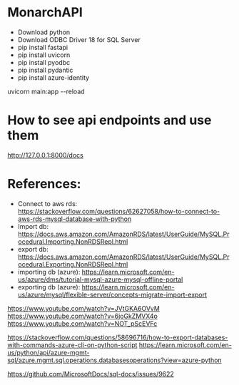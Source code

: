 # MonarchAPI

- Download python
- Download ODBC Driver 18 for SQL Server
- pip install fastapi
- pip install uvicorn
- pip install pyodbc
- pip install pydantic
- pip install azure-identity

uvicorn main:app --reload

# How to see api endpoints and use them

http://127.0.0.1:8000/docs

# References:

- Connect to aws rds: https://stackoverflow.com/questions/62627058/how-to-connect-to-aws-rds-mysql-database-with-python
- Import db: https://docs.aws.amazon.com/AmazonRDS/latest/UserGuide/MySQL.Procedural.Importing.NonRDSRepl.html
- export db: https://docs.aws.amazon.com/AmazonRDS/latest/UserGuide/MySQL.Procedural.Exporting.NonRDSRepl.html
- importing db (azure): https://learn.microsoft.com/en-us/azure/dms/tutorial-mysql-azure-mysql-offline-portal
- exporting db (azure): https://learn.microsoft.com/en-us/azure/mysql/flexible-server/concepts-migrate-import-export

https://www.youtube.com/watch?v=JVtGKA6OVvM
https://www.youtube.com/watch?v=6joGkZMVX4o
https://www.youtube.com/watch?v=NOT_pScEVFc

https://stackoverflow.com/questions/58696716/how-to-export-databases-with-commands-azure-cli-on-python-script
https://learn.microsoft.com/en-us/python/api/azure-mgmt-sql/azure.mgmt.sql.operations.databasesoperations?view=azure-python

https://github.com/MicrosoftDocs/sql-docs/issues/9622
